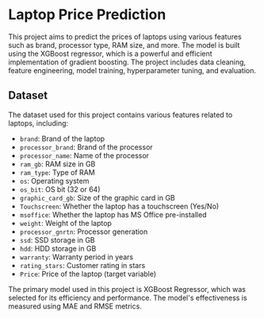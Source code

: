 # Laptop Price Prediction

This project aims to predict the prices of laptops using various features such as brand, processor type, RAM size, and more. The model is built using the XGBoost regressor, which is a powerful and efficient implementation of gradient boosting. The project includes data cleaning, feature engineering, model training, hyperparameter tuning, and evaluation.

## Dataset

The dataset used for this project contains various features related to laptops, including:

- `brand`: Brand of the laptop
- `processor_brand`: Brand of the processor
- `processor_name`: Name of the processor
- `ram_gb`: RAM size in GB
- `ram_type`: Type of RAM
- `os`: Operating system
- `os_bit`: OS bit (32 or 64)
- `graphic_card_gb`: Size of the graphic card in GB
- `Touchscreen`: Whether the laptop has a touchscreen (Yes/No)
- `msoffice`: Whether the laptop has MS Office pre-installed
- `weight`: Weight of the laptop
- `processor_gnrtn`: Processor generation
- `ssd`: SSD storage in GB
- `hdd`: HDD storage in GB
- `warranty`: Warranty period in years
- `rating_stars`: Customer rating in stars
- `Price`: Price of the laptop (target variable)

The primary model used in this project is XGBoost Regressor, which was selected for its efficiency and performance. The model's effectiveness is measured using MAE and RMSE metrics.
